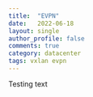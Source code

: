 ```yaml
---
title:  "EVPN"
date:   2022-06-18
layout: single
author_profile: false
comments: true
category: datacenter
tags: vxlan evpn
---
```


Testing text